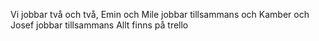 Vi jobbar två och två, Emin och Mile jobbar tillsammans och Kamber och Josef jobbar tillsammans
Allt finns på trello
